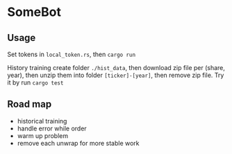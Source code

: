 # SomeBot

## Usage

Set tokens in `local_token.rs`, then `cargo run`

History training create folder `./hist_data`, then download zip file per (share, year), then unzip them into folder `[ticker]-[year]`, then remove zip file. Try it by run `cargo test`

## Road map

 - historical training
 - handle error while order
 - warm up problem
 - remove each unwrap for more stable work


